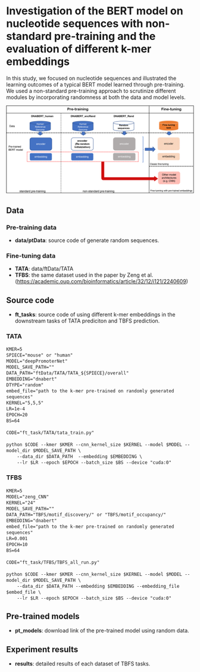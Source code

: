 # Investigation of the BERT model on nucleotide sequences with non-standard pre-training and the evaluation of different k-mer embeddings

In this study, we focused on nucleotide sequences and illustrated the learning outcomes of a typical BERT model learned through pre-training.
We used a non-standard pre-training approach to scrutinize different modules by incorporating randomness at both the data and model levels.

![](figures/nonstandard_pretrain.png)


## Data

### Pre-training data
* **data/ptData**: source code of generate random sequences.
### Fine-tuning data
* **TATA**: data/ftData/TATA
* **TFBS**: the same dataset used in the paper by Zeng et al. (https://academic.oup.com/bioinformatics/article/32/12/i121/2240609)


## Source code
* **ft_tasks**: source code of using different k-mer embeddings in the downstream tasks of TATA prediciton and TBFS prediction.

### TATA
```
KMER=5
SPIECE="mouse" or "human"
MODEL="deepPromoterNet"
MODEL_SAVE_PATH=""
DATA_PATH="ftData/TATA/TATA_${SPIECE}/overall"
EMBEDDING="dnabert"
DTYPE="random"
embed_file="path to the k-mer pre-trained on randomly generated sequences"
KERNEL="5,5,5"
LR=1e-4
EPOCH=20
BS=64

CODE="ft_task/TATA/tata_train.py"

python $CODE --kmer $KMER --cnn_kernel_size $KERNEL --model $MODEL --model_dir $MODEL_SAVE_PATH \
    --data_dir $DATA_PATH  --embedding $EMBEDDING \
    --lr $LR --epoch $EPOCH --batch_size $BS --device "cuda:0"
```

### TFBS
```
KMER=5
MODEL="zeng_CNN"
KERNEL="24" 
MODEL_SAVE_PATH=""
DATA_PATH="TBFS/motif_discovery/" or "TBFS/motif_occupancy/"
EMBEDDING="dnabert"
embed_file="path to the k-mer pre-trained on randomly generated sequences"
LR=0.001
EPOCH=10
BS=64

CODE="ft_task/TFBS/TBFS_all_run.py"

python $CODE --kmer $KMER --cnn_kernel_size $KERNEL --model $MODEL --model_dir $MODEL_SAVE_PATH \
	--data_dir $DATA_PATH --embedding $EMBEDDING --embedding_file $embed_file \
	--lr $LR --epoch $EPOCH --batch_size $BS --device "cuda:0" 
```


## Pre-trained models
* **pt_models**:  download link of the pre-trained model using random data.

## Experiment results
* **results**: detailed results of each dataset of TBFS tasks.
